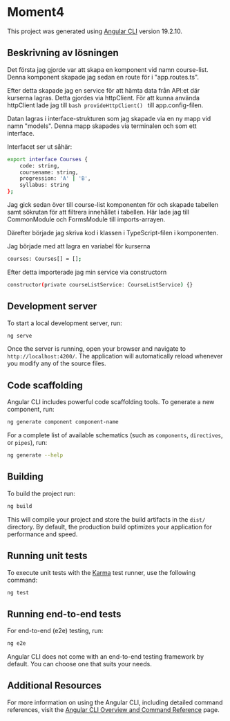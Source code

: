 # Moment4

This project was generated using [Angular CLI](https://github.com/angular/angular-cli) version 19.2.10.


## Beskrivning av lösningen

Det första jag gjorde var att skapa en komponent vid namn course-list. Denna komponent skapade jag sedan en route för i 
"app.routes.ts".

Efter detta skapade jag en service för att hämta data från API:et där kurserna lagras. Detta gjordes via httpClient.
För att kunna använda httpClient lade jag till ```bash provideHttpClient() ``` till app.config-filen.

Datan lagras i interface-strukturen som jag skapade via en ny mapp vid namn "models". Denna mapp skapades via terminalen och som ett interface.

Interfacet ser ut såhär:

```bash
export interface Courses {
    code: string,
    coursename: string,
    progression: 'A' | 'B',
    syllabus: string
};
```
Jag gick sedan över till course-list komponenten för och skapade tabellen samt sökrutan för att filtrera innehållet i tabellen. Här lade jag till CommonModule och FormsModule till imports-arrayen.

Därefter började jag skriva kod i klassen i TypeScript-filen i komponenten. 

Jag började med att lagra en variabel för kurserna 
```bash
courses: Courses[] = [];
```
Efter detta importerade jag min service via constructorn

```bash 
constructor(private courseListService: CourseListService) {}
```




## Development server

To start a local development server, run:

```bash
ng serve
```

Once the server is running, open your browser and navigate to `http://localhost:4200/`. The application will automatically reload whenever you modify any of the source files.

## Code scaffolding

Angular CLI includes powerful code scaffolding tools. To generate a new component, run:

```bash
ng generate component component-name
```

For a complete list of available schematics (such as `components`, `directives`, or `pipes`), run:

```bash
ng generate --help
```

## Building

To build the project run:

```bash
ng build
```

This will compile your project and store the build artifacts in the `dist/` directory. By default, the production build optimizes your application for performance and speed.

## Running unit tests

To execute unit tests with the [Karma](https://karma-runner.github.io) test runner, use the following command:

```bash
ng test
```

## Running end-to-end tests

For end-to-end (e2e) testing, run:

```bash
ng e2e
```

Angular CLI does not come with an end-to-end testing framework by default. You can choose one that suits your needs.

## Additional Resources

For more information on using the Angular CLI, including detailed command references, visit the [Angular CLI Overview and Command Reference](https://angular.dev/tools/cli) page.
